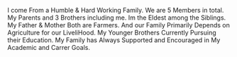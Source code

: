 I come From a Humble & Hard Working Family.
We are 5 Members in total. My Parents and 3 Brothers including me.
Im the Eldest among the Siblings. My Father & Mother Both are Farmers.
And our Family Primarily Depends on Agriculture for our LiveliHood.
My Younger Brothers Currently Pursuing their Education.
My Family has Always Supported and Encouraged in My Academic and Carrer Goals.
